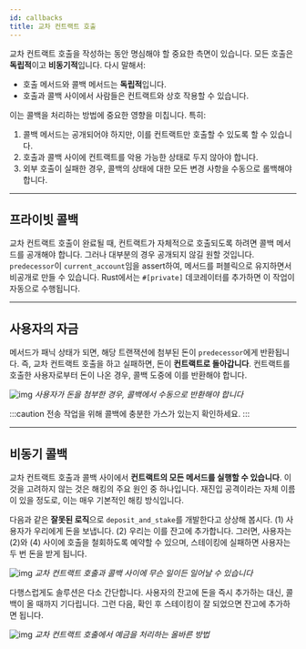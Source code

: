 ```yaml
---
id: callbacks
title: 교차 컨트랙트 호출
---
```


교차 컨트랙트 호출을 작성하는 동안 명심해야 할 중요한 측면이 있습니다. 모든 호출은 **독립적**이고 **비동기적**입니다. 다시 말해서:

- 호출 메서드와 콜백 메서드는 **독립적**입니다.
- 호출과 콜백 사이에서 사람들은 컨트랙트와 상호 작용할 수 있습니다.

이는 콜백을 처리하는 방법에 중요한 영향을 미칩니다. 특히:

1. 콜백 메서드는 공개되어야 하지만, 이를 컨트랙트만 호출할 수 있도록 할 수 있습니다.
2. 호출과 콜백 사이에 컨트랙트를 악용 가능한 상태로 두지 않아야 합니다.
3. 외부 호출이 실패한 경우, 콜백의 상태에 대한 모든 변경 사항을 수동으로 롤백해야 합니다.

---

## 프라이빗 콜백
교차 컨트랙트 호출이 완료될 때, 컨트랙트가 자체적으로 호출되도록 하려면 콜백 메서드를 공개해야 합니다. 그러나 대부분의 경우 공개되지 않길 원할 것입니다. `predecessor`이 `current_account`임을 assert하여, 메서드를 퍼블릭으로 유지하면서 비공개로 만들 수 있습니다. Rust에서는 `#[private]` 데코레이터를 추가하면 이 작업이 자동으로 수행됩니다.

---

## 사용자의 자금
메서드가 패닉 상태가 되면, 해당 트랜잭션에 첨부된 돈이 `predecessor`에게 반환됩니다. 즉, 교차 컨트랙트 호출을 하고 실패하면, 돈이 **컨트랙트로 돌아갑니다**. 컨트랙트를 호출한 사용자로부터 돈이 나온 경우, 콜백 도중에 이를 반환해야 합니다.

![img](https://miro.medium.com/max/1400/1*Hp4TOcaBqm9LS0wkgWw3nA.png) *사용자가 돈을 첨부한 경우, 콜백에서 수동으로 반환해야 합니다*

:::caution 전송 작업을 위해 콜백에 충분한 가스가 있는지 확인하세요. :::

---

## 비동기 콜백
교차 컨트랙트 호출과 콜백 사이에서 **컨트랙트의 모든 메서드를 실행할 수 있습니다**. 이것을 고려하지 않는 것은 해킹의 주요 원인 중 하나입니다. 재진입 공격이라는 자체 이름이 있을 정도로, 이는 매우 기본적인 해킹 방식입니다.

다음과 같은 **잘못된 로직**으로 `deposit_and_stake`를 개발한다고 상상해 봅시다. (1) 사용자가 우리에게 돈을 보냅니다. (2) 우리는 이를 잔고에 추가합니다. 그러면, 사용자는 (2)와 (4) 사이에 호출을 철회하도록 예약할 수 있으며, 스테이킹에 실패하면 사용자는 두 번 돈을 받게 됩니다.

![img](https://miro.medium.com/max/1400/1*VweWHQYGLBa70uceiWHLQA.png) *교차 컨트랙트 호출과 콜백 사이에 무슨 일이든 일어날 수 있습니다*

다행스럽게도 솔루션은 다소 간단합니다. 사용자의 잔고에 돈을 즉시 추가하는 대신, 콜백이 올 때까지 기다립니다. 그런 다음, 확인 후 스테이킹이 잘 되었으면 잔고에 추가하면 됩니다.

![img](https://miro.medium.com/max/1400/1*o0YVDCp_7l-L3njJMGhU4w.png) *교차 컨트랙트 호출에서 예금을 처리하는 올바른 방법*